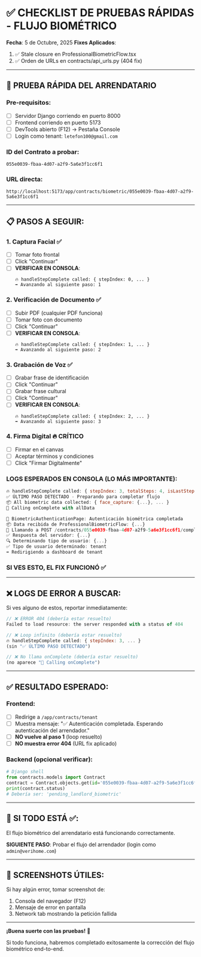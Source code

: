 # ✅ CHECKLIST DE PRUEBAS RÁPIDAS - FLUJO BIOMÉTRICO

**Fecha**: 5 de Octubre, 2025
**Fixes Aplicados**:
1. ✅ Stale closure en ProfessionalBiometricFlow.tsx
2. ✅ Orden de URLs en contracts/api_urls.py (404 fix)

---

## 🎯 PRUEBA RÁPIDA DEL ARRENDATARIO

### Pre-requisitos:
- [ ] Servidor Django corriendo en puerto 8000
- [ ] Frontend corriendo en puerto 5173
- [ ] DevTools abierto (F12) → Pestaña Console
- [ ] Login como tenant: `letefon100@gmail.com`

### ID del Contrato a probar:
```
055e0039-fbaa-4d07-a2f9-5a6e3f1cc6f1
```

### URL directa:
```
http://localhost:5173/app/contracts/biometric/055e0039-fbaa-4d07-a2f9-5a6e3f1cc6f1
```

---

## 📋 PASOS A SEGUIR:

### 1. **Captura Facial** ✅
- [ ] Tomar foto frontal
- [ ] Click "Continuar"
- [ ] **VERIFICAR EN CONSOLA**:
  ```
  🔥 handleStepComplete called: { stepIndex: 0, ... }
  ➡️ Avanzando al siguiente paso: 1
  ```

### 2. **Verificación de Documento** ✅
- [ ] Subir PDF (cualquier PDF funciona)
- [ ] Tomar foto con documento
- [ ] Click "Continuar"
- [ ] **VERIFICAR EN CONSOLA**:
  ```
  🔥 handleStepComplete called: { stepIndex: 1, ... }
  ➡️ Avanzando al siguiente paso: 2
  ```

### 3. **Grabación de Voz** ✅
- [ ] Grabar frase de identificación
- [ ] Click "Continuar"
- [ ] Grabar frase cultural
- [ ] Click "Continuar"
- [ ] **VERIFICAR EN CONSOLA**:
  ```
  🔥 handleStepComplete called: { stepIndex: 2, ... }
  ➡️ Avanzando al siguiente paso: 3
  ```

### 4. **Firma Digital** 🔥 **CRÍTICO**
- [ ] Firmar en el canvas
- [ ] Aceptar términos y condiciones
- [ ] Click "Firmar Digitalmente"

### **LOGS ESPERADOS EN CONSOLA** (LO MÁS IMPORTANTE):

```javascript
🔥 handleStepComplete called: { stepIndex: 3, totalSteps: 4, isLastStep: true }
✅ ÚLTIMO PASO DETECTADO - Preparando para completar flujo
📦 All biometric data collected: { face_capture: {...}, ... }
🚀 Calling onComplete with allData

🎉 BiometricAuthenticationPage: Autenticación biométrica completada
📦 Data recibida de ProfessionalBiometricFlow: {...}
🚀 Llamando a POST /contracts/055e0039-fbaa-4d07-a2f9-5a6e3f1cc6f1/complete-auth/
✅ Respuesta del servidor: {...}
🔍 Determinando tipo de usuario: {...}
✅ Tipo de usuario determinado: tenant
➡️ Redirigiendo a dashboard de tenant
```

### **SI VES ESTO, EL FIX FUNCIONÓ** ✅

---

## ❌ **LOGS DE ERROR A BUSCAR:**

Si ves alguno de estos, reportar inmediatamente:

```javascript
// ❌ ERROR 404 (debería estar resuelto)
Failed to load resource: the server responded with a status of 404

// ❌ Loop infinito (debería estar resuelto)
🔥 handleStepComplete called: { stepIndex: 3, ... }
(sin "✅ ÚLTIMO PASO DETECTADO")

// ❌ No llama onComplete (debería estar resuelto)
(no aparece "🚀 Calling onComplete")
```

---

## ✅ **RESULTADO ESPERADO:**

### Frontend:
- [ ] Redirige a `/app/contracts/tenant`
- [ ] Muestra mensaje: "✅ Autenticación completada. Esperando autenticación del arrendador."
- [ ] **NO vuelve al paso 1** (loop resuelto)
- [ ] **NO muestra error 404** (URL fix aplicado)

### Backend (opcional verificar):
```python
# Django shell
from contracts.models import Contract
contract = Contract.objects.get(id='055e0039-fbaa-4d07-a2f9-5a6e3f1cc6f1')
print(contract.status)
# Debería ser: 'pending_landlord_biometric'
```

---

## 🎉 **SI TODO ESTÁ ✅:**

El flujo biométrico del arrendatario está funcionando correctamente.

**SIGUIENTE PASO**: Probar el flujo del arrendador (login como `admin@verihome.com`)

---

## 📸 **SCREENSHOTS ÚTILES:**

Si hay algún error, tomar screenshot de:
1. Consola del navegador (F12)
2. Mensaje de error en pantalla
3. Network tab mostrando la petición fallida

---

**¡Buena suerte con las pruebas!** 🚀

Si todo funciona, habremos completado exitosamente la corrección del flujo biométrico end-to-end.
